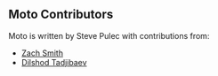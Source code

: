 ## Moto Contributors

Moto is written by Steve Pulec with contributions from:

* [Zach Smith](https://github.com/zmsmith)
* [Dilshod Tadjibaev](https://github.com/antimora)

